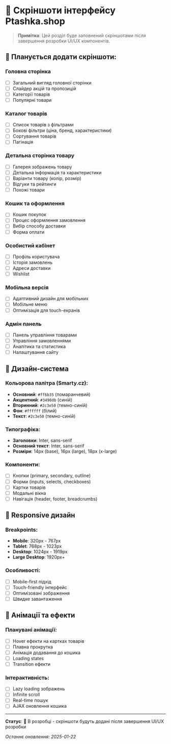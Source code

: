 # 📸 Скріншоти інтерфейсу Ptashka.shop

> **Примітка**: Цей розділ буде заповнений скріншотами після завершення розробки UI/UX компонентів.

## 🎨 Планується додати скріншоти:

### Головна сторінка
- [ ] Загальний вигляд головної сторінки
- [ ] Слайдер акцій та пропозицій
- [ ] Категорії товарів
- [ ] Популярні товари

### Каталог товарів
- [ ] Список товарів з фільтрами
- [ ] Бокові фільтри (ціна, бренд, характеристики)
- [ ] Сортування товарів
- [ ] Пагінація

### Детальна сторінка товару
- [ ] Галерея зображень товару
- [ ] Детальна інформація та характеристики
- [ ] Варіанти товару (колір, розмір)
- [ ] Відгуки та рейтинги
- [ ] Похожі товари

### Кошик та оформлення
- [ ] Кошик покупок
- [ ] Процес оформлення замовлення
- [ ] Вибір способу доставки
- [ ] Форма оплати

### Особистий кабінет
- [ ] Профіль користувача
- [ ] Історія замовлень
- [ ] Адреси доставки
- [ ] Wishlist

### Мобільна версія
- [ ] Адаптивний дизайн для мобільних
- [ ] Мобільне меню
- [ ] Оптимізація для touch-екранів

### Адмін панель
- [ ] Панель управління товарами
- [ ] Управління замовленнями
- [ ] Аналітика та статистика
- [ ] Налаштування сайту

## 🎯 Дизайн-система

### Кольорова палітра (Smarty.cz):
- **Основний**: `#ff6b35` (помаранчевий)
- **Акцентний**: `#3498db` (синій)
- **Вторинний**: `#2c3e50` (темно-синій)
- **Фон**: `#ffffff` (білий)
- **Текст**: `#2c3e50` (темно-синій)

### Типографіка:
- **Заголовки**: Inter, sans-serif
- **Основний текст**: Inter, sans-serif
- **Розміри**: 14px (base), 16px (large), 18px (x-large)

### Компоненти:
- [ ] Кнопки (primary, secondary, outline)
- [ ] Форми (inputs, selects, checkboxes)
- [ ] Картки товарів
- [ ] Модальні вікна
- [ ] Навігація (header, footer, breadcrumbs)

## 📱 Responsive дизайн

### Breakpoints:
- **Mobile**: 320px - 767px
- **Tablet**: 768px - 1023px
- **Desktop**: 1024px - 1919px
- **Large Desktop**: 1920px+

### Особливості:
- [ ] Mobile-first підхід
- [ ] Touch-friendly інтерфейс
- [ ] Оптимізовані зображення
- [ ] Швидке завантаження

## 🚀 Анімації та ефекти

### Планувані анімації:
- [ ] Hover ефекти на картках товарів
- [ ] Плавна прокрутка
- [ ] Анімація додавання до кошика
- [ ] Loading states
- [ ] Transition ефекти

### Інтерактивність:
- [ ] Lazy loading зображень
- [ ] Infinite scroll
- [ ] Real-time пошук
- [ ] AJAX оновлення кошика

---

**Статус**: 🚧 В розробці - скріншоти будуть додані після завершення UI/UX розробки

*Останнє оновлення: 2025-01-22*
